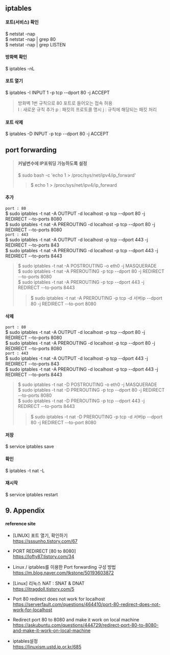 ## iptables

#### 포트(서비스) 확인
$ netstat -nap  
$ netstat -nap | grep 80  
$ netstat -nap | grep LISTEN

#### 방화벽 확인 
$ iptables -nL  

#### 포트 열기
$ iptables -I INPUT 1 -p tcp --dport 80 -j ACCEPT
> 방화벽 1번 규칙으로 80 포트로 들어오는 접속 허용  
> I : 새로운 규칙 추가 
> p : 패킷의 프로토콜 명시 
> j : 규칙에 해당되는 패킷 처리

#### 포트 삭제
$ iptables -D INPUT -p tcp --dport 80 -j ACCEPT


## port forwarding

>#### 커널변수에 IP포워딩 가능하도록 설정
>$ sudo bash -c 'echo 1 > /proc/sys/net/ipv4/ip_forward'  
>> $ echo 1 > /proc/sys/net/ipv4/ip_forward

#### 추가
`port : 80`  
$ sudo iptables -t nat -A OUTPUT -d localhost -p tcp --dport 80 -j REDIRECT --to-ports 8080  
$ sudo iptables -t nat -A PREROUTING -d localhost -p tcp --dport 80 -j REDIRECT --to-ports 8080  
`port : 443`  
$ sudo iptables -t nat -A OUTPUT -d localhost -p tcp --dport 443 -j REDIRECT --to-ports 843  
$ sudo iptables -t nat -A PREROUTING -d localhost -p tcp --dport 443 -j REDIRECT --to-ports 8443  

>$ sudo iptables -t nat -A POSTROUTING -o eth0 -j MASQUERADE  
>$ sudo iptables -t nat -A PREROUTING  -p tcp --dport 80   -j REDIRECT --to-ports 8080  
>$ sudo iptables -t nat -A PREROUTING  -p tcp --dport 443  -j REDIRECT --to-ports 8443  
>> $ sudo iptables -t nat -A PREROUTING -p tcp -d 서버ip --dport 80 -j REDIRECT --to-port 8080

#### 삭제
`port : 80`  
$ sudo iptables -t nat -A OUTPUT -d localhost -p tcp --dport 80 -j REDIRECT --to-ports 8080  
$ sudo iptables -t nat -A PREROUTING -d localhost -p tcp --dport 80 -j REDIRECT --to-ports 8080  
`port : 443`  
$ sudo iptables -t nat -A OUTPUT -d localhost -p tcp --dport 443 -j REDIRECT --to-ports 843  
$ sudo iptables -t nat -A PREROUTING -d localhost -p tcp --dport 443 -j REDIRECT --to-ports 8443  

>$ sudo iptables -t nat -D POSTROUTING -o eth0 -j MASQUERADE  
>$ sudo iptables -t nat -D PREROUTING  -p tcp --dport 80   -j REDIRECT --to-ports 8080  
>$ sudo iptables -t nat -D PREROUTING  -p tcp --dport 443  -j REDIRECT --to-ports 8443  
>> $ sudo iptables -t nat -D PREROUTING -p tcp -d 서버ip --dport 80 -j REDIRECT --to-port 8080

#### 저장
$ service iptables save

#### 확인
$ iptables -t nat -L

#### 재시작
$ service iptables restart

## 9. Appendix

#### reference site

+ [LINUX] 포트 열기, 확인하기  
https://sssunho.tistory.com/67

+ PORT REDIRECT [80 to 8080]    
https://lofty87.tistory.com/34

+ Linux / iptables를 이용한 Port forwarding 구성 방법  
https://m.blog.naver.com/tkstone/50193603872

+ [Linux] 리눅스 NAT : SNAT & DNAT  
https://itragdoll.tistory.com/5

+ Port 80 redirect does not work for localhost  
https://serverfault.com/questions/464410/port-80-redirect-does-not-work-for-localhost

+ Redirect port 80 to 8080 and make it work on local machine  
https://askubuntu.com/questions/444729/redirect-port-80-to-8080-and-make-it-work-on-local-machine

+ iptables설정  
https://linuxism.ustd.ip.or.kr/685
